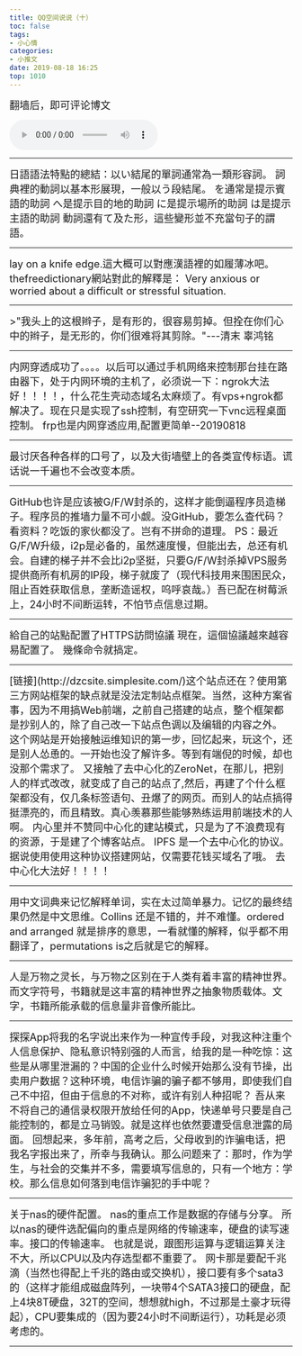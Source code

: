 ```yaml
---
title: QQ空间说说（十）
toc: false
tags:
- 小心情
categories:
- 小推文
date: 2019-08-18 16:25
top: 1010
---
```

<font size=4>
翻墙后，即可评论博文

</font>
<!--more-->

<audio controls="controls" name="media" style="width:264px"  autoplay loop=true> <source src="/musics/lovelovelove.mp3"> </audio>


***

<font size=4>
日語語法特點的總結：以い結尾的單詞通常為一類形容詞。
詞典裡的動詞以基本形展現，一般以う段結尾。
を通常是提示賓語的助詞
へ是提示目的地的助詞
に是提示場所的助詞
は是提示主語的助詞
動詞還有て及た形，這些變形並不充當句子的謂語。
</font>

***

<font size=4>
lay on a knife edge.這大概可以對應漢語裡的如履薄冰吧。
thefreedictionary網站對此的解釋是：
Very anxious or worried about a difficult or stressful situation.
</font>

***

<font size=4>
>"我头上的这根辫子，是有形的，很容易剪掉。但拴在你们心中的辫子，是无形的，你们很难将其剪除。"---清末 辜鸿铭
</font>

***

<font size=4>
内网穿透成功了。。。。以后可以通过手机网络来控制那台挂在路由器下，处于内网环境的主机了，必须说一下：ngrok大法好！！！！，什么花生壳动态域名太麻烦了。有vps+ngrok都解决了。现在只是实现了ssh控制，有空研究一下vnc远程桌面控制。
frp也是内网穿透应用,配置更简单--20190818
</font>

***

<font size=4>
最讨厌各种各样的口号了，以及大街墙壁上的各类宣传标语。谎话说一千遍也不会改变本质。
</font>

***

<font size=4>
GitHub也许是应该被G/F/W封杀的，这样才能倒逼程序员造梯子。程序员的推墙力量不可小觑。没GitHub，要怎么查代码？看资料？吃饭的家伙都没了。岂有不拼命的道理。
PS：最近G/F/W升级，i2p是必备的，虽然速度慢，但能出去，总还有机会。自建的梯子并不会比i2p坚挺，只要G/F/W封杀掉VPS服务提供商所有机房的IP段，梯子就废了（现代科技用来围困民众，阻止百姓获取信息，垄断造谣权，呜呼哀哉。）吾已配在树莓派上，24小时不间断运转，不怕节点信息过期。
</font>

***

<font size=4>
給自己的站點配置了HTTPS訪問協議
現在，這個協議越來越容易配置了。
幾條命令就搞定。
</font>

***

<font size=4>
[链接](http://dzcsite.simplesite.com/)这个站点还在？使用第三方网站框架的缺点就是没法定制站点框架。当然，这种方案省事，因为不用搞Web前端，之前自己搭建的站点，整个框架都是抄别人的，除了自己改一下站点色调以及编辑的内容之外。
这个网站是开始接触运维知识的第一步，回忆起来，玩这个，还是别人怂恿的。一开始也没了解许多。等到有端倪的时候，却也没那个需求了。
又接触了去中心化的ZeroNet，在那儿，把别人的样式改改，就变成了自己的站点了,然后，再建了个什么框架都没有，仅几条标签语句、丑爆了的网页。而别人的站点搞得挺漂亮的，而且精致。真心羡慕那些能够熟练运用前端技术的人啊。
内心里并不赞同中心化的建站模式，只是为了不浪费现有的资源，于是建了个博客站点。
IPFS 是一个去中心化的协议。据说使用使用这种协议搭建网站，仅需要花钱买域名了哦。
去中心化大法好！！！！
</font>

***

<font size=4>
用中文词典来记忆解释单词，实在太过简单暴力。记忆的最终结果仍然是中文思维。Collins 还是不错的，并不难懂。ordered and arranged 就是排序的意思，一看就懂的解释，似乎都不用翻译了，permutations is之后就是它的解释。
</font>

***

<font size=4>
人是万物之灵长，与万物之区别在于人类有着丰富的精神世界。而文字符号，书籍就是这丰富的精神世界之抽象物质载体。文字，书籍所能承载的信息量非音像所能比。
</font>

***

<font size=4>
 探探App将我的名字说出来作为一种宣传手段，对我这种注重个人信息保护、隐私意识特别强的人而言，给我的是一种吃惊：这些是从哪里泄漏的？中国的企业什么时候开始那么没有节操，出卖用户数据？这种环境，电信诈骗的骗子都不够用，即使我们自己不中招，但由于信息的不对称，或许有别人种招呢？
吾从来不将自己的通信录权限开放给任何的App，快递单号只要是自己能控制的，都是立马销毁。就是这样也依然要遭受信息泄露的局面。
回想起来，多年前，高考之后，父母收到的诈骗电话，把我名字报出来了，所幸与我确认。那么问题来了：那时，作为学生，与社会的交集并不多，需要填写信息的，只有一个地方：学校。那么信息如何落到电信诈骗犯的手中呢？
</font>

***

<font size=4>
关于nas的硬件配置。
nas的重点工作是数据的存储与分享。
所以nas的硬件选配偏向的重点是网络的传输速率，硬盘的读写速率。接口的传输速率。
也就是说，跟图形运算与逻辑运算关注不大，所以CPU以及内存选型都不重要了。
网卡那是要配千兆滴（当然也得配上千兆的路由或交换机），接口要有多个sata3的（这样才能组成磁盘阵列，一块带4个SATA3接口的硬盘，配上4块8T硬盘，32T的空间，想想就high，不过那是土豪才玩得起），CPU要集成的（因为要24小时不间断运行），功耗是必须考虑的。
</font>

***

